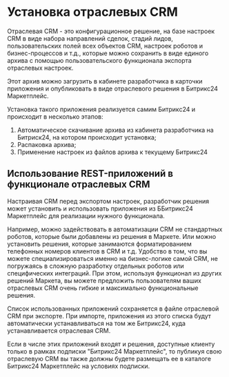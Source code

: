 # Установка отраслевых CRM

Отраслевая CRM - это конфигурационное решение, на базе настроек CRM в виде набора направлений сделок, стадий лидов, пользовательских полей всех объектов CRM, настроек роботов и бизнес-процессов и т.д., которые можно сохранить в виде единого архива с помощью пользовательского функционала экспорта отраслевых настроек.

Этот архив можно загрузить в кабинете разработчика в карточки приложения и опубликовать в виде отраслевого решения в Битрикс24 Маркетплейс.

Установка такого приложения реализуется самим Битрикс24 и происходит в несколько этапов:

1. Автоматическое скачивание архива из кабинета разработчика на Битриск24, на котором происходит установка;
2. Распаковка архива;
3. Применение настроек из файлов архива к текущему Битрикс24

## Использование REST-приложений в функционале отраслевых CRM

Настраивая CRM перед экспортом настроек, разработчик решения может установить и использовать приложения из ББитрикс24 Маркетплейс для реализации нужного функционала.

Например, можно задействовать в автоматизации CRM не стандартных роботов, которые были добавлены из решения в Маркете. Или можно установить решения, которые занимаются форматированием телефонных номеров клиентов в CRM и т.д. Удобство в том, что вы можете специализироваться именно на бизнес-логике самой CRM, не погружаясь в сложную разработку отдельных роботов или специфических интеграций. При этом, используя функционал из других решений Маркета, вы можете предложить пользователям ваших отраслевых CRM очень гибкие и максимально функциональные решения.

Список использованных приложений сохраняется в файле отраслевой CRM при экспорте. При импорте, приложения из этого списка будут автоматически устанавливаться на том же Битрикс24, куда устанавливается отраслевая CRM.

Если в числе этих приложений входят и решения, доступные клиенту только в рамках подписки "Битрикс24 Маркетплейс", то публикуя свою отраслевую CRM вы также должны будете размещать ее в каталоге Битрикс24 Маркетплейс на условиях подписки.
